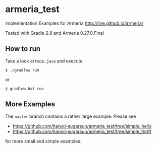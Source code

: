 # armeria_test
Implementation Examples for Armeria http://line.github.io/armeria/

Tested with Gradle 2.8 and Armeria 0.27.0.Final


## How to run
Take a look at `Main.java` and execute

    $ ./gradlew run

or

    $ gradlew.bat run

## More Examples
The `master` branch contains a rather large example. Please see
* https://github.com/haruki-sugarsun/armeria_test/tree/simple_hello
* https://github.com/haruki-sugarsun/armeria_test/tree/simple_thrift

for more small and simple examples.
